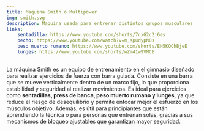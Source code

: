```yaml
---
title: Maquina Smith o Multipower
img: smith.svg
description: Maquina usada para entrenar distintos grupos musculares
links:
    sentadilla: https://www.youtube.com/shorts/7cxG2c2j6es
    pecho: https://www.youtube.com/watch?v=m_KpudypNQs
    peso muerto rumano: https://www.youtube.com/shorts/EH5KQChBjeE
    lunges: https://www.youtube.com/shorts/wZm41w9VMCE
---
```

La máquina Smith es un equipo de entrenamiento en el gimnasio diseñado para realizar ejercicios de fuerza con barra guiada. Consiste en una barra que se mueve verticalmente dentro de un marco fijo, lo que proporciona estabilidad y seguridad al realizar movimientos. Es ideal para ejercicios como **sentadillas, press de banca, peso muerto rumano y lunges**, ya que reduce el riesgo de desequilibrio y permite enfocar mejor el esfuerzo en los músculos objetivo. Además, es útil para principiantes que están aprendiendo la técnica o para personas que entrenan solas, gracias a sus mecanismos de bloqueo ajustables que garantizan mayor seguridad.
